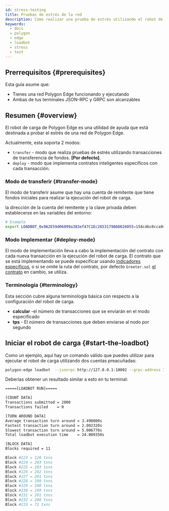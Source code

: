 ```yaml
---
id: stress-testing
title: Pruebas de estrés de la red
description: Cómo realizar una prueba de estrés utilizando el robot de carga. de Polygon Edge.
keywords:
  - docs
  - polygon
  - edge
  - loadbot
  - stress
  - test
---
```


## Prerrequisitos {#prerequisites}

Esta guía asume que:

- Tienes una red Polygon Edge funcionando y ejecutando
- Ambas de tus terminales JSON-RPC y GRPC son alcanzables

## Resumen {#overview}

El robot de carga de Polygon Edge es una utilidad de ayuda que está destinada a probar el estrés de una red de Polygon Edge.

Actualmente, esta soporta 2 modos:

- `transfer` - modo que realiza pruebas de estrés utilizando transacciones de transferencia de fondos. **[Por defecto]**.
- `deploy` - modo que implementa contratos inteligentes específicos con cada transacción.

### Modo de transferir {#transfer-mode}

El modo de transferir asume que hay una cuenta de remitente que tiene fondos iniciales para realizar la ejecución del robot de carga.

la dirección de la cuenta del remitente y la clave privada deben establecerse en las variables del entorno:

```bash
# Example
export LOADBOT_0x9A2E59d06899a383ef47C1Ec265317986D026055=154c4bc0cca942d8a0b49ece04d95c872d8f53d34b8f2ac76253a3700e4f1151
```

### Modo Implementar  {#deploy-mode}

El modo de implementación lleva a cabo la implementación del contrato con cada nueva transacción en la ejecución del robot de carga. El contrato que se está implementando se puede especificar usando
 [indicadores específicos](/docs/edge/get-started/cli-commands#loadbot-flags), o si se omite la ruta del contrato, por defecto
`Greeter.sol`  [el contrato](https://github.com/nomiclabs/hardhat/blob/master/packages/hardhat-core/sample-projects/basic/contracts/Greeter.sol) en cambio, se utiliza.

### Terminología {#terminology}

Esta sección cubre alguna terminología básica con respecto a la configuración del robot de carga.

- **calcular** -el número de transacciones que se enviarán en el modo especificado
- **tps** - El número de transacciones que deben enviarse al nodo por segundo

## Iniciar el robot de carga {#start-the-loadbot}

Como un ejemplo, aquí hay un comando válido que puedes utilizar para ejecutar el robot de carga utilizando dos cuentas preacuñadas:
```bash
polygon-edge loadbot  --jsonrpc http://127.0.0.1:10002 --grpc-address 127.0.0.1:10000 --sender 0x9A2E59d06899a383ef47C1Ec265317986D026055 --count 2000 --value 0x100 --tps 100
```

Deberías obtener un resultado similar a esto en tu terminal:
```bash
=====[LOADBOT RUN]=====

[COUNT DATA]
Transactions submitted = 2000
Transactions failed    = 0

[TURN AROUND DATA]
Average transaction turn around = 3.490800s
Fastest transaction turn around = 2.002320s
Slowest transaction turn around = 5.006770s
Total loadbot execution time    = 24.009350s

[BLOCK DATA]
Blocks required = 11

Block #223 = 120 txns
Block #224 = 203 txns
Block #225 = 203 txns
Block #226 = 202 txns
Block #227 = 201 txns
Block #228 = 199 txns
Block #229 = 200 txns
Block #230 = 199 txns
Block #231 = 201 txns
Block #232 = 200 txns
Block #233 = 72 txns
```

